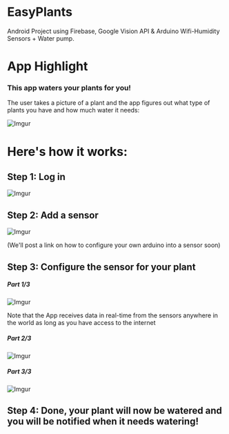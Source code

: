 # EasyPlants
Android Project using Firebase, Google Vision API & Arduino Wifi-Humidity Sensors + Water pump.

# App Highlight
### This app waters your plants for you!

The user takes a picture of a plant and the app figures out what type of plants you have and how much water it needs:

![Imgur](https://i.imgur.com/KblHKoP.gif)

# Here's how it works: 
## Step 1: Log in 

![Imgur](https://i.imgur.com/nh0wp2t.gif)


## Step 2: Add a sensor

![Imgur](https://i.imgur.com/9IZJcst.gif)

(We'll post a link on how to configure your own arduino into a sensor soon)

## Step 3: Configure the sensor for your plant
##### Part 1/3
![Imgur](https://i.imgur.com/uthulbY.gif)

Note that the App receives data in real-time from the sensors anywhere in the world as long as you have access to the internet 
##### Part 2/3
![Imgur](https://i.imgur.com/KblHKoP.gif)
##### Part 3/3
![Imgur](https://i.imgur.com/K80WuG1.gif)

## Step 4: Done, your plant will now be watered and you will be notified when it needs watering! 
